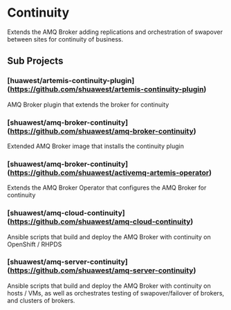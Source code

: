 # Continuity

Extends the AMQ Broker adding replications and orchestration of swapover between sites for continuity of business.

## Sub Projects

### [huawest/artemis-continuity-plugin] (https://github.com/shuawest/artemis-continuity-plugin)

AMQ Broker plugin that extends the broker for continuity

### [shuawest/amq-broker-continuity] (https://github.com/shuawest/amq-broker-continuity)

Extended AMQ Broker image that installs the continuity plugin

### [shuawest/amq-broker-continuity] (https://github.com/shuawest/activemq-artemis-operator) 

Extends the AMQ Broker Operator that configures the AMQ Broker for continuity

### [shuawest/amq-cloud-continuity] (https://github.com/shuawest/amq-cloud-continuity)

Ansible scripts that build and deploy the AMQ Broker with continuity on OpenShift / RHPDS

### [shuawest/amq-server-continuity] (https://github.com/shuawest/amq-server-continuity)

Ansible scripts that build and deploy the AMQ Broker with continuity on hosts / VMs, 
as well as orchestrates testing of swapover/failover of brokers, and clusters of brokers.




